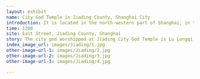 ```yaml
---
layout: exhibit
name: City God Temple in Jiading County, Shanghai City
introduction: It is located in the north-western part of Shanghai, in the ancient town of Jiading, and is an important Taoist temple in the Jiading area. It has a history of nearly six hundred years. The City God Temple has also undergone ups and downs as a result of the changes in dynasties.
time: 1208
site: East Street, Jiading County, Shanghai
story: The city god worshipped at Jiading City God Temple is Lu Longqi, known to scholars as Mr. Danghu, a Qing Dynasty scholar who served the people and to whom the people were grateful and who later built a city god temple dedicated to him and worshipped by a hundred generations of incense.
index_image_url: images/Jiading/1.jpg
other-image-url-1: images/Jiading/2.jpg
other-image-url-2: images/Jiading/3.jpg
other-image-url-3: images/Jiading/4.jpg

---
```

